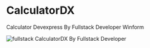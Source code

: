 # CalculatorDX
Calculator Devexpress By Fullstack Developer Winform

![fullstack](https://user-images.githubusercontent.com/104096256/176247364-3111dbb9-a11d-4686-ac6b-e4cd7061d01f.png)
 CalculatorDX By Fullstack Developer

